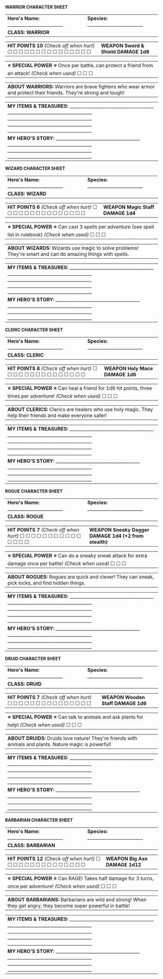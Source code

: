 **WARRIOR CHARACTER SHEET**

|  |  |
| --- | --- |
| **Hero's Name:**  \_\_\_\_\_\_\_\_\_\_\_\_\_\_\_\_\_\_\_\_\_\_\_\_\_ | **Species:**  \_\_\_\_\_\_\_\_\_\_\_\_\_\_\_\_\_\_\_\_\_\_\_\_\_ |
| **CLASS: WARRIOR** | |

|  |  |
| --- | --- |
| **HIT POINTS**  **10**  *(Check off when hurt)*  ☐ ☐ ☐ ☐ ☐  ☐ ☐ ☐ ☐ ☐  ☐ ☐ ☐ ☐ ☐ | **WEAPON**  **Sword & Shield**  **DAMAGE**  **1d8** |

|  |
| --- |
| **⭐ SPECIAL POWER ⭐**  Once per battle, can protect a friend from an attack!  *(Check when used)*  ☐ ☐ ☐ |

|  |
| --- |
| **ABOUT WARRIORS:**  Warriors are brave fighters who wear armor and protect their friends. They're strong and tough! |

|  |
| --- |
| **MY ITEMS & TREASURES:**  \_\_\_\_\_\_\_\_\_\_\_\_\_\_\_\_\_\_\_\_\_\_\_\_\_\_\_\_\_\_\_\_\_\_\_\_\_\_  \_\_\_\_\_\_\_\_\_\_\_\_\_\_\_\_\_\_\_\_\_\_\_\_\_\_\_\_\_\_\_\_\_\_\_\_\_\_  \_\_\_\_\_\_\_\_\_\_\_\_\_\_\_\_\_\_\_\_\_\_\_\_\_\_\_\_\_\_\_\_\_\_\_\_\_\_  \_\_\_\_\_\_\_\_\_\_\_\_\_\_\_\_\_\_\_\_\_\_\_\_\_\_\_\_\_\_\_\_\_\_\_\_\_\_  \_\_\_\_\_\_\_\_\_\_\_\_\_\_\_\_\_\_\_\_\_\_\_\_\_\_\_\_\_\_\_\_\_\_\_\_\_\_ |
| **MY HERO'S STORY:**  \_\_\_\_\_\_\_\_\_\_\_\_\_\_\_\_\_\_\_\_\_\_\_\_\_\_\_\_\_\_\_\_\_\_\_\_\_\_  \_\_\_\_\_\_\_\_\_\_\_\_\_\_\_\_\_\_\_\_\_\_\_\_\_\_\_\_\_\_\_\_\_\_\_\_\_\_  \_\_\_\_\_\_\_\_\_\_\_\_\_\_\_\_\_\_\_\_\_\_\_\_\_\_\_\_\_\_\_\_\_\_\_\_\_\_  \_\_\_\_\_\_\_\_\_\_\_\_\_\_\_\_\_\_\_\_\_\_\_\_\_\_\_\_\_\_\_\_\_\_\_\_\_\_ |
<div style="page-break-after: always;"></div>

**WIZARD CHARACTER SHEET**

|  |  |
| --- | --- |
| **Hero's Name:**  \_\_\_\_\_\_\_\_\_\_\_\_\_\_\_\_\_\_\_\_\_\_\_\_\_ | **Species:**  \_\_\_\_\_\_\_\_\_\_\_\_\_\_\_\_\_\_\_\_\_\_\_\_\_ |
| **CLASS: WIZARD** | |

|  |  |
| --- | --- |
| **HIT POINTS**  **6**  *(Check off when hurt)*  ☐ ☐ ☐ ☐ ☐  ☐ ☐ ☐ ☐ ☐  ☐ ☐ ☐ ☐ ☐ | **WEAPON**  **Magic Staff**  **DAMAGE**  **1d4** |

|  |
| --- |
| **⭐ SPECIAL POWER ⭐**  Can cast 3 spells per adventure (see spell list in rulebook)  *(Check when used)*  ☐ ☐ ☐ |

|  |
| --- |
| **ABOUT WIZARDS:**  Wizards use magic to solve problems! They're smart and can do amazing things with spells. |

|  |
| --- |
| **MY ITEMS & TREASURES:**  \_\_\_\_\_\_\_\_\_\_\_\_\_\_\_\_\_\_\_\_\_\_\_\_\_\_\_\_\_\_\_\_\_\_\_\_\_\_  \_\_\_\_\_\_\_\_\_\_\_\_\_\_\_\_\_\_\_\_\_\_\_\_\_\_\_\_\_\_\_\_\_\_\_\_\_\_  \_\_\_\_\_\_\_\_\_\_\_\_\_\_\_\_\_\_\_\_\_\_\_\_\_\_\_\_\_\_\_\_\_\_\_\_\_\_  \_\_\_\_\_\_\_\_\_\_\_\_\_\_\_\_\_\_\_\_\_\_\_\_\_\_\_\_\_\_\_\_\_\_\_\_\_\_  \_\_\_\_\_\_\_\_\_\_\_\_\_\_\_\_\_\_\_\_\_\_\_\_\_\_\_\_\_\_\_\_\_\_\_\_\_\_ |
| **MY HERO'S STORY:**  \_\_\_\_\_\_\_\_\_\_\_\_\_\_\_\_\_\_\_\_\_\_\_\_\_\_\_\_\_\_\_\_\_\_\_\_\_\_  \_\_\_\_\_\_\_\_\_\_\_\_\_\_\_\_\_\_\_\_\_\_\_\_\_\_\_\_\_\_\_\_\_\_\_\_\_\_  \_\_\_\_\_\_\_\_\_\_\_\_\_\_\_\_\_\_\_\_\_\_\_\_\_\_\_\_\_\_\_\_\_\_\_\_\_\_  \_\_\_\_\_\_\_\_\_\_\_\_\_\_\_\_\_\_\_\_\_\_\_\_\_\_\_\_\_\_\_\_\_\_\_\_\_\_ |

**CLERIC CHARACTER SHEET**

|  |  |
| --- | --- |
| **Hero's Name:**  \_\_\_\_\_\_\_\_\_\_\_\_\_\_\_\_\_\_\_\_\_\_\_\_\_ | **Species:**  \_\_\_\_\_\_\_\_\_\_\_\_\_\_\_\_\_\_\_\_\_\_\_\_\_ |
| **CLASS: CLERIC** | |

|  |  |
| --- | --- |
| **HIT POINTS**  **8**  *(Check off when hurt)*  ☐ ☐ ☐ ☐ ☐  ☐ ☐ ☐ ☐ ☐  ☐ ☐ ☐ ☐ ☐ | **WEAPON**  **Holy Mace**  **DAMAGE**  **1d6** |

|  |
| --- |
| **⭐ SPECIAL POWER ⭐**  Can heal a friend for 1d6 hit points, three times per adventure!  *(Check when used)*  ☐ ☐ ☐ |

|  |
| --- |
| **ABOUT CLERICS:**  Clerics are healers who use holy magic. They help their friends and make everyone safer! |

|  |
| --- |
| **MY ITEMS & TREASURES:**  \_\_\_\_\_\_\_\_\_\_\_\_\_\_\_\_\_\_\_\_\_\_\_\_\_\_\_\_\_\_\_\_\_\_\_\_\_\_  \_\_\_\_\_\_\_\_\_\_\_\_\_\_\_\_\_\_\_\_\_\_\_\_\_\_\_\_\_\_\_\_\_\_\_\_\_\_  \_\_\_\_\_\_\_\_\_\_\_\_\_\_\_\_\_\_\_\_\_\_\_\_\_\_\_\_\_\_\_\_\_\_\_\_\_\_  \_\_\_\_\_\_\_\_\_\_\_\_\_\_\_\_\_\_\_\_\_\_\_\_\_\_\_\_\_\_\_\_\_\_\_\_\_\_  \_\_\_\_\_\_\_\_\_\_\_\_\_\_\_\_\_\_\_\_\_\_\_\_\_\_\_\_\_\_\_\_\_\_\_\_\_\_ |
| **MY HERO'S STORY:**  \_\_\_\_\_\_\_\_\_\_\_\_\_\_\_\_\_\_\_\_\_\_\_\_\_\_\_\_\_\_\_\_\_\_\_\_\_\_  \_\_\_\_\_\_\_\_\_\_\_\_\_\_\_\_\_\_\_\_\_\_\_\_\_\_\_\_\_\_\_\_\_\_\_\_\_\_  \_\_\_\_\_\_\_\_\_\_\_\_\_\_\_\_\_\_\_\_\_\_\_\_\_\_\_\_\_\_\_\_\_\_\_\_\_\_  \_\_\_\_\_\_\_\_\_\_\_\_\_\_\_\_\_\_\_\_\_\_\_\_\_\_\_\_\_\_\_\_\_\_\_\_\_\_ |

**ROGUE CHARACTER SHEET**

|  |  |
| --- | --- |
| **Hero's Name:**  \_\_\_\_\_\_\_\_\_\_\_\_\_\_\_\_\_\_\_\_\_\_\_\_\_ | **Species:**  \_\_\_\_\_\_\_\_\_\_\_\_\_\_\_\_\_\_\_\_\_\_\_\_\_ |
| **CLASS: ROGUE** | |

|  |  |
| --- | --- |
| **HIT POINTS**  **7**  *(Check off when hurt)*  ☐ ☐ ☐ ☐ ☐  ☐ ☐ ☐ ☐ ☐  ☐ ☐ ☐ ☐ ☐ | **WEAPON**  **Sneaky Dagger**  **DAMAGE**  **1d4 (+2 from stealth)** |

|  |
| --- |
| **⭐ SPECIAL POWER ⭐**  Can do a sneaky sneak attack for extra damage once per battle!  *(Check when used)*  ☐ ☐ ☐ |

|  |
| --- |
| **ABOUT ROGUES:**  Rogues are quick and clever! They can sneak, pick locks, and find hidden things. |

|  |
| --- |
| **MY ITEMS & TREASURES:**  \_\_\_\_\_\_\_\_\_\_\_\_\_\_\_\_\_\_\_\_\_\_\_\_\_\_\_\_\_\_\_\_\_\_\_\_\_\_  \_\_\_\_\_\_\_\_\_\_\_\_\_\_\_\_\_\_\_\_\_\_\_\_\_\_\_\_\_\_\_\_\_\_\_\_\_\_  \_\_\_\_\_\_\_\_\_\_\_\_\_\_\_\_\_\_\_\_\_\_\_\_\_\_\_\_\_\_\_\_\_\_\_\_\_\_  \_\_\_\_\_\_\_\_\_\_\_\_\_\_\_\_\_\_\_\_\_\_\_\_\_\_\_\_\_\_\_\_\_\_\_\_\_\_  \_\_\_\_\_\_\_\_\_\_\_\_\_\_\_\_\_\_\_\_\_\_\_\_\_\_\_\_\_\_\_\_\_\_\_\_\_\_ |
| **MY HERO'S STORY:**  \_\_\_\_\_\_\_\_\_\_\_\_\_\_\_\_\_\_\_\_\_\_\_\_\_\_\_\_\_\_\_\_\_\_\_\_\_\_  \_\_\_\_\_\_\_\_\_\_\_\_\_\_\_\_\_\_\_\_\_\_\_\_\_\_\_\_\_\_\_\_\_\_\_\_\_\_  \_\_\_\_\_\_\_\_\_\_\_\_\_\_\_\_\_\_\_\_\_\_\_\_\_\_\_\_\_\_\_\_\_\_\_\_\_\_  \_\_\_\_\_\_\_\_\_\_\_\_\_\_\_\_\_\_\_\_\_\_\_\_\_\_\_\_\_\_\_\_\_\_\_\_\_\_ |

**DRUID CHARACTER SHEET**

|  |  |
| --- | --- |
| **Hero's Name:**  \_\_\_\_\_\_\_\_\_\_\_\_\_\_\_\_\_\_\_\_\_\_\_\_\_ | **Species:**  \_\_\_\_\_\_\_\_\_\_\_\_\_\_\_\_\_\_\_\_\_\_\_\_\_ |
| **CLASS: DRUID** | |

|  |  |
| --- | --- |
| **HIT POINTS**  **7**  *(Check off when hurt)*  ☐ ☐ ☐ ☐ ☐  ☐ ☐ ☐ ☐ ☐  ☐ ☐ ☐ ☐ ☐ | **WEAPON**  **Wooden Staff**  **DAMAGE**  **1d6** |

|  |
| --- |
| **⭐ SPECIAL POWER ⭐**  Can talk to animals and ask plants for help!  *(Check when used)*  ☐ ☐ ☐ |

|  |
| --- |
| **ABOUT DRUIDS:**  Druids love nature! They're friends with animals and plants. Nature magic is powerful! |

|  |
| --- |
| **MY ITEMS & TREASURES:**  \_\_\_\_\_\_\_\_\_\_\_\_\_\_\_\_\_\_\_\_\_\_\_\_\_\_\_\_\_\_\_\_\_\_\_\_\_\_  \_\_\_\_\_\_\_\_\_\_\_\_\_\_\_\_\_\_\_\_\_\_\_\_\_\_\_\_\_\_\_\_\_\_\_\_\_\_  \_\_\_\_\_\_\_\_\_\_\_\_\_\_\_\_\_\_\_\_\_\_\_\_\_\_\_\_\_\_\_\_\_\_\_\_\_\_  \_\_\_\_\_\_\_\_\_\_\_\_\_\_\_\_\_\_\_\_\_\_\_\_\_\_\_\_\_\_\_\_\_\_\_\_\_\_  \_\_\_\_\_\_\_\_\_\_\_\_\_\_\_\_\_\_\_\_\_\_\_\_\_\_\_\_\_\_\_\_\_\_\_\_\_\_ |
| **MY HERO'S STORY:**  \_\_\_\_\_\_\_\_\_\_\_\_\_\_\_\_\_\_\_\_\_\_\_\_\_\_\_\_\_\_\_\_\_\_\_\_\_\_  \_\_\_\_\_\_\_\_\_\_\_\_\_\_\_\_\_\_\_\_\_\_\_\_\_\_\_\_\_\_\_\_\_\_\_\_\_\_  \_\_\_\_\_\_\_\_\_\_\_\_\_\_\_\_\_\_\_\_\_\_\_\_\_\_\_\_\_\_\_\_\_\_\_\_\_\_  \_\_\_\_\_\_\_\_\_\_\_\_\_\_\_\_\_\_\_\_\_\_\_\_\_\_\_\_\_\_\_\_\_\_\_\_\_\_ |

**BARBARIAN CHARACTER SHEET**

|  |  |
| --- | --- |
| **Hero's Name:**  \_\_\_\_\_\_\_\_\_\_\_\_\_\_\_\_\_\_\_\_\_\_\_\_\_ | **Species:**  \_\_\_\_\_\_\_\_\_\_\_\_\_\_\_\_\_\_\_\_\_\_\_\_\_ |
| **CLASS: BARBARIAN** | |

|  |  |
| --- | --- |
| **HIT POINTS**  **12**  *(Check off when hurt)*  ☐ ☐ ☐ ☐ ☐  ☐ ☐ ☐ ☐ ☐  ☐ ☐ ☐ ☐ ☐ | **WEAPON**  **Big Axe**  **DAMAGE**  **1d12** |

|  |
| --- |
| **⭐ SPECIAL POWER ⭐**  Can RAGE! Takes half damage for 3 turns, once per adventure!  *(Check when used)*  ☐ ☐ ☐ |

|  |
| --- |
| **ABOUT BARBARIANS:**  Barbarians are wild and strong! When they get angry, they become super powerful in battle! |

|  |
| --- |
| **MY ITEMS & TREASURES:**  \_\_\_\_\_\_\_\_\_\_\_\_\_\_\_\_\_\_\_\_\_\_\_\_\_\_\_\_\_\_\_\_\_\_\_\_\_\_  \_\_\_\_\_\_\_\_\_\_\_\_\_\_\_\_\_\_\_\_\_\_\_\_\_\_\_\_\_\_\_\_\_\_\_\_\_\_  \_\_\_\_\_\_\_\_\_\_\_\_\_\_\_\_\_\_\_\_\_\_\_\_\_\_\_\_\_\_\_\_\_\_\_\_\_\_  \_\_\_\_\_\_\_\_\_\_\_\_\_\_\_\_\_\_\_\_\_\_\_\_\_\_\_\_\_\_\_\_\_\_\_\_\_\_  \_\_\_\_\_\_\_\_\_\_\_\_\_\_\_\_\_\_\_\_\_\_\_\_\_\_\_\_\_\_\_\_\_\_\_\_\_\_ |
| **MY HERO'S STORY:**  \_\_\_\_\_\_\_\_\_\_\_\_\_\_\_\_\_\_\_\_\_\_\_\_\_\_\_\_\_\_\_\_\_\_\_\_\_\_  \_\_\_\_\_\_\_\_\_\_\_\_\_\_\_\_\_\_\_\_\_\_\_\_\_\_\_\_\_\_\_\_\_\_\_\_\_\_  \_\_\_\_\_\_\_\_\_\_\_\_\_\_\_\_\_\_\_\_\_\_\_\_\_\_\_\_\_\_\_\_\_\_\_\_\_\_  \_\_\_\_\_\_\_\_\_\_\_\_\_\_\_\_\_\_\_\_\_\_\_\_\_\_\_\_\_\_\_\_\_\_\_\_\_\_ |
